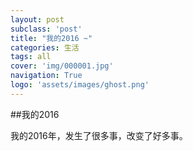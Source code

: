 ```yaml
---
layout: post
subclass: 'post'
title: "我的2016 ~"
categories: 生活
tags: all
cover: 'img/000001.jpg'
navigation: True
logo: 'assets/images/ghost.png'
---
```


##我的2016

我的2016年，发生了很多事，改变了好多事。
